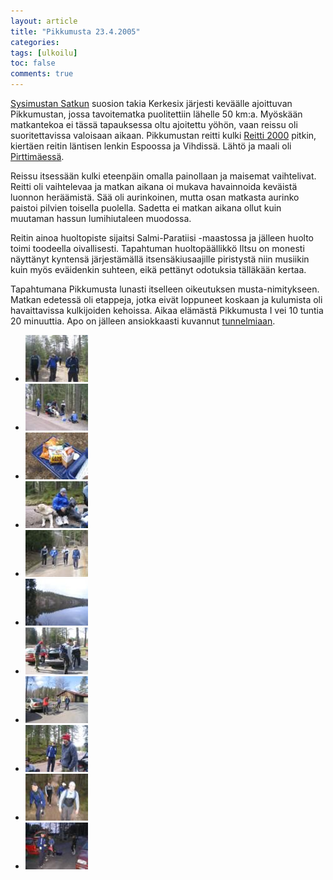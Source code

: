 ```yaml
---
layout: article
title: "Pikkumusta 23.4.2005"
categories:
tags: [ulkoilu]
toc: false
comments: true
---
```


[Sysimustan Satkun](/sysimusta-satku/) suosion takia Kerkesix järjesti
keväälle ajoittuvan Pikkumustan, jossa tavoitematka puolitettiin lähelle
50 km:a. Myöskään matkantekoa ei tässä tapauksessa oltu ajoitettu yöhön,
vaan reissu oli suoritettavissa valoisaan aikaan. Pikkumustan reitti
kulki [Reitti 2000](http://www.hel.fi/wps/wcm/connect/4e572d004a155492b619f6b546fc4d01/R2000_06_suomi.pdf?MOD=AJPERES)
pitkin, kiertäen reitin läntisen lenkin Espoossa ja Vihdissä. Lähtö ja
maali oli [Pirttimäessä](http://www.visitespoo.fi/fi/palvelu/pirttimaen-ulkoilualue/).

Reissu itsessään kulki eteenpäin omalla painollaan ja maisemat
vaihtelivat. Reitti oli vaihtelevaa ja matkan aikana oi mukava
havainnoida keväistä luonnon heräämistä. Sää oli aurinkoinen, mutta osan
matkasta aurinko paistoi pilvien toisella puolella. Sadetta ei matkan
aikana ollut kuin muutaman hassun lumihiutaleen muodossa.

Reitin ainoa huoltopiste sijaitsi Salmi-Paratiisi -maastossa ja jälleen
huolto toimi toodeella oivallisesti. Tapahtuman huoltopäällikkö Iltsu on
monesti näyttänyt kyntensä järjestämällä itsensäkiusaajille piristystä
niin musiikin kuin myös eväidenkin suhteen, eikä pettänyt odotuksia
tälläkään kertaa.

Tapahtumana Pikkumusta lunasti itselleen oikeutuksen musta-nimitykseen.
Matkan edetessä oli etappeja, jotka eivät loppuneet koskaan ja kulumista
oli havaittavissa kulkijoiden kehoissa. Aikaa elämästä Pikkumusta I vei
10 tuntia 20 minuuttia. Apo on jälleen ansiokkaasti kuvannut
[tunnelmiaan](http://www.hevoslaaksontalli.fi/ApoBlog/2005/04/24/dagen-efter/).

<div class="th-grid image-gallery" markdown="1">

- [![](/images/pikkumusta-23.4.2005/Thumbnails/pikkumusta1_01b.jpg)](/images/pikkumusta-23.4.2005/pikkumusta1_01b.jpg)
- [![](/images/pikkumusta-23.4.2005/Thumbnails/pikkumusta1_02b.jpg)](/images/pikkumusta-23.4.2005/pikkumusta1_02b.jpg)
- [![](/images/pikkumusta-23.4.2005/Thumbnails/pikkumusta1_03b.jpg)](/images/pikkumusta-23.4.2005/pikkumusta1_03b.jpg)
- [![](/images/pikkumusta-23.4.2005/Thumbnails/pikkumusta1_04b.jpg)](/images/pikkumusta-23.4.2005/pikkumusta1_04b.jpg)
- [![](/images/pikkumusta-23.4.2005/Thumbnails/pikkumusta1_05b.jpg)](/images/pikkumusta-23.4.2005/pikkumusta1_05b.jpg)
- [![](/images/pikkumusta-23.4.2005/Thumbnails/pikkumusta1_06b.jpg)](/images/pikkumusta-23.4.2005/pikkumusta1_06b.jpg)
- [![](/images/pikkumusta-23.4.2005/Thumbnails/pikkumusta1_07b.jpg)](/images/pikkumusta-23.4.2005/pikkumusta1_07b.jpg)
- [![](/images/pikkumusta-23.4.2005/Thumbnails/pikkumusta1_08b.jpg)](/images/pikkumusta-23.4.2005/pikkumusta1_08b.jpg)
- [![](/images/pikkumusta-23.4.2005/Thumbnails/pikkumusta1_09b.jpg)](/images/pikkumusta-23.4.2005/pikkumusta1_09b.jpg)
- [![](/images/pikkumusta-23.4.2005/Thumbnails/pikkumusta1_10b.jpg)](/images/pikkumusta-23.4.2005/pikkumusta1_10b.jpg)
- [![](/images/pikkumusta-23.4.2005/Thumbnails/pikkumusta1_11b.jpg)](/images/pikkumusta-23.4.2005/pikkumusta1_11b.jpg)

</div>
